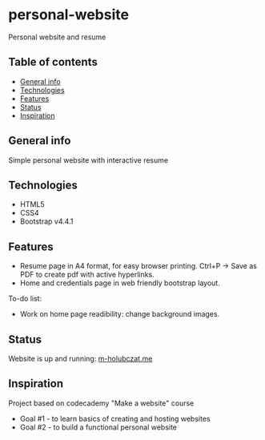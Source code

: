 # personal-website
Personal website and resume

## Table of contents
* [General info](#general-info)
* [Technologies](#technologies)
* [Features](#features)
* [Status](#status)
* [Inspiration](#inspiration)

## General info
Simple personal website with interactive resume

## Technologies
* HTML5
* CSS4
* Bootstrap v4.4.1

## Features
* Resume page in A4 format, for easy browser printing. Ctrl+P -> Save as PDF to create pdf with active hyperlinks.  
* Home and credentials page in web friendly bootstrap layout.

To-do list:
* Work on home page readibility: change background images.

## Status
Website is up and running: [m-holubczat.me](http://m-holubczat.me)

## Inspiration
Project based on codecademy "Make a website" course
* Goal #1 - to learn basics of creating and hosting websites
* Goal #2 - to build a functional personal website
